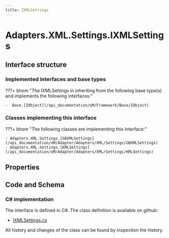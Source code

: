 ```yaml
---
title: IXMLSettings
---
```


# Adapters.XML.Settings.IXMLSettings



## Interface structure

### Implemented interfaces and base types

???+ bhom "The IXMLSettings in inheriting from the following base type(s) and implements the following interfaces:"

    -  Base.[IObject](/api_documentation/oM/Framework/Base/IObject)


### Classes implementing this interface

???+ bhom "The following classes are implementing this interface:"

    - Adapters.XML.Settings.[GBXMLSettings](/api_documentation/oM/Adapter/Adapters/XML/Settings/GBXMLSettings)
    - Adapters.XML.Settings.[KMLSettings](/api_documentation/oM/Adapter/Adapters/XML/Settings/KMLSettings)


## Properties

## Code and Schema

### C# implementation

The interface is defined in C#. The class definition is available on github:

- [IXMLSettings.cs](https://github.com/BHoM/XML_Toolkit/blob/develop/XML_oM/Settings/IXMLSettings.cs)

All history and changes of the class can be found by inspection the history.
